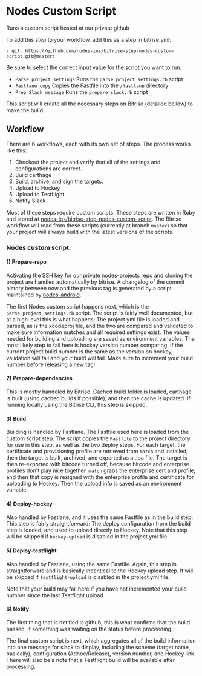 # Nodes Custom Script

Runs a custom script hosted at our private github

To add this step to your workflow, add this as a step in bitrise.yml:

`- git::https://github.com/nodes-ios/bitrise-step-nodes-custom-script.git@master:`

Be sure to select the correct input value for the script you want to run:

- `Parse project settings` Runs the `parse_project_settings.rb` script
- `Fastlane copy` Copies the Fastfile into the `/fastlane` directory
-  `Prep Slack message` Runs the `prepare_slack.rb` script

This script will create all the necessary steps on Bitrise (detailed bellow) to make the build.


## Workflow

There are 6 workflows, each with its own set of steps. The process works like this:

1. Checkout the project and verify that all of the settings and configurations are correct.
2. Build carthage
3. Build, archive, and sign the targets.
4. Upload to Hockey
5. Upload to Testflight
6. Notify Slack

Most of these steps require custom scripts. These steps are written in Ruby and stored at [nodes-ios/bitrise-step-nodes-custom-script](https://github.com/nodes-ios/bitrise-step-nodes-custom-script). The Bitrise workflow will read from these scripts (currently at branch `master`) so that your project will always build with the latest versions of the scripts.


### Nodes custom script:

#### 1) Prepare-repo

Activating the SSH key for our private nodes-projects repo and cloning the project are handled automatically by bitrise. A changelog of the commit history between now and the previous tag is generated by a script maintained by [nodes-android](https://github.com/nodes-android/ci-bitrise-changelog-step).

The first Nodes custom script happens next, which is the `parse_project_settings.rb` script. The script is fairly well documented, but at a high level this is what happens: The project.yml file is loaded and parsed, as is the xcodeproj file, and the two are compared and validated to make sure information matches and all required settings exist. The values needed for building and uploading are saved as environment variables. The most likely step to fail here is hockey version number comparing. If the current project build number is the same as the version on hockey, validation will fail and your build will fail. Make sure to increment your build number before releasing a new tag!

#### 2) Prepare-dependencies

This is mostly handeled by Bitrise. Cached build folder is loaded, carthage is built (using cached builds if possible), and then the cache is updated. If running locally using the Bitrise CLI, this step is skipped.

#### 3) Build

Building is handled by Fastlane. The Fastfile used here is loaded from the custom script step. The script copies the `Fastfile` to the project directory for use in this step, as well as the two deploy steps.
For each target, the certificate and provisioning profile are retrieved from `match` and installed, then the target is built, archived, and exported as a .ipa file. The target is then re-exported with bitcode turned off, because bitcode and enterprise profiles don't play nice together. `match` grabs the enterprise cert and profile, and then that copy is resigned with the enterprise profile and certificate for uploading to Hockey. Then the upload info is saved as an environment variable.

#### 4) Deploy-hockey

Also handled by Fastlane, and it uses the same Fastfile as in the build step. This step is fairly straightforward: The deploy configuration from the build step is loaded, and used to upload directly to Hockey. Note that this step will be skipped if `hockey-upload` is disabled in the project.yml file.

#### 5) Deploy-testflight

Also handled by Fastlane, using the same Fastfile. Again, this step is straightforward and is basically indentical to the Hockey upload step. It will be skipped if `testflight-upload` is disabled in the project.yml file.

Note that your build may fail here if you have not incremented your build number since the last Testflight upload.

#### 6) Notify

The first thing that is notified is github, this is what confirms that the build passed, if something was waiting on the status before proceeding.

The final custom script is next, which aggregates all of the build information into one message for slack to display, including the scheme (target name, basically), configuration (Adhoc/Release), version number, and Hockey link. There will also be a note that a Testflight build will be available after processing.

